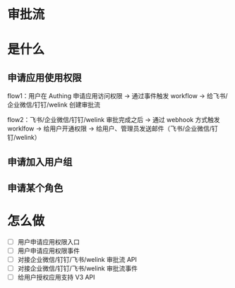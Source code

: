 # 审批流

# 是什么

## 申请应用使用权限

flow1：用户在 Authing 申请应用访问权限 -> 通过事件触发 workflow -> 给飞书/企业微信/钉钉/welink 创建审批流

flow2：飞书/企业微信/钉钉/welink 审批完成之后 -> 通过 webhook 方式触发 worklfow -> 给用户开通权限 -> 给用户、管理员发送邮件（飞书/企业微信/钉钉/welink）

## 申请加入用户组

## 申请某个角色

# 怎么做

- [ ] 用户申请应用权限入口
- [ ] 用户申请应用权限事件
- [ ] 对接企业微信/钉钉/飞书/welink 审批流 API
- [ ] 对接企业微信/钉钉/飞书/welink 审批流事件
- [ ] 给用户授权应用支持 V3 API

